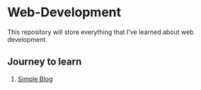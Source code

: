 # Web-Development
This repository will store everything that I've learned about web development.

## Journey to learn
1. [Simple Blog](https://github.com/kimjaeh10/Web-Development/tree/master/Simple%20Blog)
